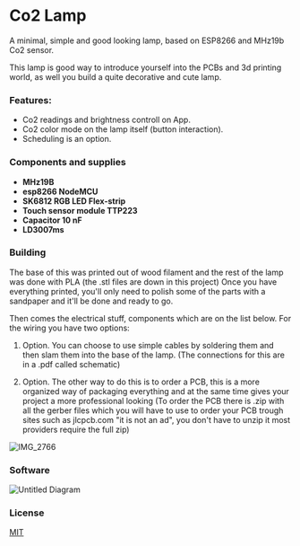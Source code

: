 # Co2 Lamp

A minimal, simple and good looking lamp, based on ESP8266 and MHz19b Co2 sensor. 

This lamp is good way to introduce yourself into the PCBs and 3d printing world, as well you build a quite decorative and cute lamp. 

### Features:
 * Co2 readings and brightness controll on App. 
 * Co2 color mode on the lamp itself (button interaction). 
 * Scheduling is an option. 

### Components and supplies

- **MHz19B**
- **esp8266 NodeMCU**
- **SK6812 RGB LED Flex-strip**
- **Touch sensor module TTP223**
- **Capacitor 10 nF**
- **LD3007ms**


### Building
The base of this was printed out of wood filament and the rest of the lamp was done with PLA (the .stl files are down in this project) 
Once you have everything printed, you'll only need to polish some of the parts with a sandpaper and it'll be done and ready to go. 
 
Then comes the electrical stuff, components which are on the list below. For the wiring you have two options:

1. Option. You can choose to use simple cables by soldering them and then slam them into the base of the lamp. (The connections for this are in a .pdf called schematic) 

2. Option. The other way to do this is to order a PCB, this is a more organized way of packaging everything and at the same time gives your project a more professional looking (To order the PCB there is .zip with all the gerber files which you will have to use to order your PCB trough sites such as jlcpcb.com "it is not an ad", you don't have to unzip it most providers require the full zip) 

![IMG_2766](https://user-images.githubusercontent.com/91851271/232711891-a06405e1-0338-41cf-b4b2-486d14af7c11.jpg)

### Software

![Untitled Diagram](https://user-images.githubusercontent.com/91851271/232711106-da8e662e-794d-4c92-abea-56df0ff7d983.jpg)

### License

[MIT](https://choosealicense.com/licenses/mit/)
